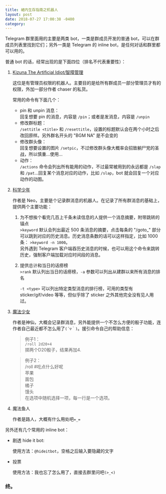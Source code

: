```yaml
---
title: 裙内生存指南之机器人
layout: post
date: 2018-07-27 17:00:38 -0400
category: 
---
```


Telegram 群里面用的主要是两类 bot，一类是群成员开发的普通 bot，可以在群成员列表里找到它们；另外一类是 Telegram 的 inline bot，是任何对话和群里都可以用的。

普通 bot 的话，经常出现的是下面四位（排名不代表重要性）：

1. [Kizuna The Artificial Idiot/智障管理](https://github.com/2syume/ChaserAIBot)

    这位是有管理员权限的机器人。主要目的是给所有群成员一部分管理员才有的权限，外加一部分作者 chaser 的私货。
    
    常用的命令有下面几个：
    - pin 和 unpin 消息：  
      回复想要 pin 的消息，内容是 `/pin`；或者是发消息，内容是 `/unpin`
    - 修改群标题：  
      `/settitle <title>` 和 `/resettitle`，设置的标题默认会在两个小时之后改回原样。另外群名开头的 "BGM NA" 是不会变的
    - 修改群头像：  
      回复想要设置的图片 `/setpic`，不过修改群头像大概率会招致躺尸党的圣战，所以慎重…使用…
    - 动作：  
      `/actions` 命令会列出所有能用的动作，不过最常被用到的永远都是 `/slap` 和 `/pat`…回复某个消息对应的动作，比如 `/slap`，bot 就会回复一个对应动作的动图。

2. [科学少年](https://github.com/2syume/ChatContentAnalysis)

    作者是 Neo，主要是个记录群消息的机器人。在记录了所有群消息的基础上，提供两个主要功能：

    1. 为不想挨个看完几百上千条未读信息的人提供一个消息摘要，附带跳转的锚点  
       `>keyword` 默认会列出最近 500 条消息的摘要，点击每条的 "/goto_" 部分可以跳到对应的历史消息。历史消息条数的话可以这样指定，比如 1000 条： `>keyword -n 1000`。  
       另外遇到 Telegram 客户端吞历史消息的时候，也可以用这个命令来跳转历史，强制客户端加载对应时间段的消息。
     
    2. 提供总计和当日的话痨榜  
       `>rank` 默认列出当日的话痨榜，`-a` 参数可以列出从建群以来所有消息的排名

       `-t <type>` 可以列出特定类型消息的排行榜，可用的类型有 sticker/gif/video 等等，但似乎除了 sticker 之外其他完全没有见人用过。

3. [魔法少女](https://github.com/2syume/telegram-majyobot)

    作者是神仙，大概会记录群消息，另外能提供一个不怎么方便的骰子功能，连作者自己最近都不怎么用了`(´▽｀)`。援引命令自己的帮助信息：
  
    >例子1：  
    `/roll 2d20+4`  
    掷两个D20骰子，结果再加4.

    >例子2：  
    /roll #吃点什么好呢  
    苹果  
    面包  
    橘子  
    馒头  
    在选项中随机选择一项，每一行是一个选项。
  
4. 魔法鱼人

   作者是路人，大概有什么用处吧`=_=`

另外还有几个常用的 inline bot：

- 剧透 hide it bot:

  使用方法：`@hideitbot`，空格之后输入要隐藏的文字
  
- 投票 

  使用方法：我也忘了怎么用了，直接去群里问吧`(>_<)`

### 终。

